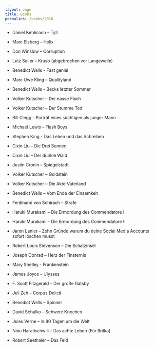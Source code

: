 ```yaml
---
layout: page
title: Books
permalink: /books/2018
---
```


* Daniel Kehlmann – Tyll 

* Marc Elsberg – Helix 

* Don Winslow – Corruption 

* Lutz Seiler – Kruso (abgebrochen vor Langeweile) 

* Benedict Wells - Fast genial 

* Marc Uwe Kling – Qualityland 

* Benedict Wells - Becks letzter Sommer 

* Volker Kutscher – Der nasse Fisch 

* Volker Kutscher – Der Stumme Tod 

* Bill Clegg - Porträt eines süchtigen als junger Mann 

* Michael Lewis – Flash Boys 

* Stephen King - Das Leben und das Schreiben 

* Cixin Liu – Die Drei Sonnen  

* Cixin Liu – Der dunkle Wald 

* Justin Cronin – Spiegelstadt 

* Volker Kutscher – Goldstein 

* Volker Kutscher – Die Akte Vaterland 

* Benedict Wells – Vom Ende der Einsamkeit 

* Ferdinand von Schirach – Strafe 

* Haruki Murakami – Die Ermordung des Commendatore I 

* Haruki Murakami – Die Ermordung des Commendatore II 

* Jaron Lanier – Zehn Gründe warum du deine Social Media Accounts sofort löschen musst 

* Robert Louis Stevenson – Die Schatzinsel 

* Joseph Conrad – Herz der Finsternis 

* Mary Shelley - Frankenstein 

* James Joyce – Ulysses 

* F. Scott Fitzgerald – Der große Gatsby 

* Juli Zeh – Corpus Delicti 

* Benedict Wells – Spinner 

* David Schalko – Schwere Knochen 

* Jules Verne – In 80 Tagen um die Welt 

* Nino Haratischwili – Das achte Leben (Für Brilka) 

* Robert Seethaler – Das Feld 